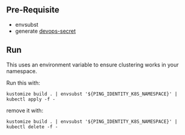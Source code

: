 ## Pre-Requisite

* envsubst
* generate [devops-secret](./devops-secret.yaml)

## Run 

This uses an environment variable to ensure clustering works in your namespace. 

Run this with:
```
kustomize build . | envsubst '${PING_IDENTITY_K8S_NAMESPACE}' | kubectl apply -f -
```

remove it with: 
```
kustomize build . | envsubst '${PING_IDENTITY_K8S_NAMESPACE}' | kubectl delete -f -
```

